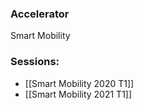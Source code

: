 
### Accelerator
Smart Mobility
 
### Sessions: 
- [[Smart Mobility 2020 T1]]
- [[Smart Mobility 2021 T1]]



